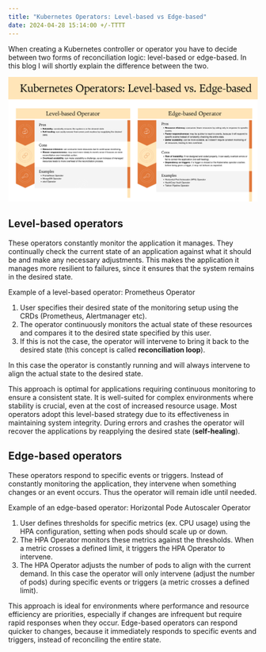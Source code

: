 ```yaml
---
title: "Kubernetes Operators: Level-based vs Edge-based"
date: 2024-04-28 15:14:00 +/-TTTT
---
```


When creating a Kubernetes controller or operator you have to decide between two forms of reconciliation logic: level-based or edge-based. In this blog I will shortly explain the difference between the two.

![Kubernetes Operators - Level-based vs Edge-based - omertas.nl](/assets/img/level-based-vs-edge-based-operators-omertas.nl)

## Level-based operators
These operators constantly monitor the application it manages. They continually check the current state of an application against what it should be and make any necessary adjustments. This makes the application it manages more resilient to failures, since it ensures that the system remains in the desired state. 

Example of a level-based operator: Prometheus Operator

1. User specifies their desired state of the monitoring setup using the CRDs (Prometheus, Alertmanager etc).
2. The operator continuously monitors the actual state of these resources and compares it to the desired state specified by this user. 
3. If this is not the case, the operator will intervene to bring it back to the desired state (this concept is called **reconciliation loop**).

In this case the operator is constantly running and will always intervene to align the actual state to the desired state. 

This approach is optimal for applications requiring continuous monitoring to ensure a consistent state. It is well-suited for complex environments where stability is crucial, even at the cost of increased resource usage. Most operators adopt this level-based strategy due to its effectiveness in maintaining system integrity. During errors and crashes the operator will recover the applications by reapplying the desired state (**self-healing**).

## Edge-based operators
These operators respond to specific events or triggers. Instead of constantly monitoring the application, they intervene when something changes or an event occurs. Thus the operator will remain idle until needed.

Example of an edge-based operator: Horizontal Pode Autoscaler Operator

1. User defines thresholds for specific metrics (ex. CPU usage) using the HPA configuration, setting when pods should scale up or down.
2. The HPA Operator monitors these metrics against the thresholds. When a metric crosses a defined limit, it triggers the HPA Operator to intervene.
3. The HPA Operator adjusts the number of pods to align with the current demand.
In this case the operator will only intervene (adjust the number of pods) during specific events or triggers (a metric crosses a defined limit). 

This approach is ideal for environments where performance and resource efficiency are priorities, especially if changes are infrequent but require rapid responses when they occur. Edge-based operators can respond quicker to changes, because it immediately responds to specific events and triggers, instead of reconciling the entire state.
